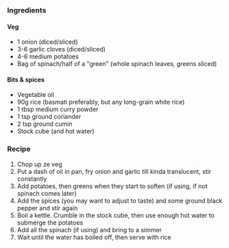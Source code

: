 ### Ingredients
#### Veg
- 1 onion (diced/sliced)
- 3-6 garlic cloves (diced/sliced)
- 4-6 medium potatoes
- Bag of spinach/half of a "green" (whole spinach leaves, greens sliced)
#### Bits & spices
- Vegetable oil
- 90g rice (basmati preferably, but any long-grain white rice)
- 1 tbsp medium curry powder
- 1 tsp ground coriander 
- 2 tsp ground cumin
- Stock cube (and hot water)
### Recipe
1. Chop up ze veg
2. Put a dash of oil in pan, fry onion and garlic till kinda translucent, stir constantly
3. Add potatoes, then greens when they start to soften (if using, if not spinach comes later)
4. Add the spices (you may want to adjust to taste) and some ground black pepper and stir again
5. Boil a kettle. Crumble in the stock cube, then use enough hot water to submerge the potatoes
7. Add all the spinach (if using) and bring to a simmer
8. Wait until the water has boiled off, then serve with rice